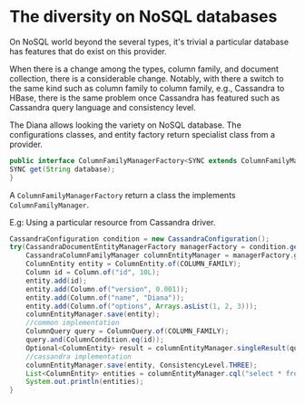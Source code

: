# The diversity on NoSQL databases

On NoSQL world beyond the several types, it's trivial a particular database has features that do exist on this provider.

When there is a change among the types, column family, and document collection, there is a considerable change. Notably, with there a switch to the same kind such as column family to column family, e.g., Cassandra to HBase, there is the same problem once Cassandra has featured such as Cassandra query language and consistency level.

The Diana allows looking the variety on NoSQL database. The configurations classes, and entity factory return specialist class from a provider.

```java
public interface ColumnFamilyManagerFactory<SYNC extends ColumnFamilyManager> extends AutoCloseable {
SYNC get(String database);
}
```

A `ColumnFamilyManagerFactory` return a class the implements `ColumnFamilyManager`.

E.g: Using a particular resource from Cassandra driver.

```java
CassandraConfiguration condition = new CassandraConfiguration();
try(CassandraDocumentEntityManagerFactory managerFactory = condition.get()) {
    CassandraColumnFamilyManager columnEntityManager = managerFactory.get(KEY_SPACE);
    ColumnEntity entity = ColumnEntity.of(COLUMN_FAMILY);
    Column id = Column.of("id", 10L);
    entity.add(id);
    entity.add(Column.of("version", 0.001));
    entity.add(Column.of("name", "Diana"));
    entity.add(Column.of("options", Arrays.asList(1, 2, 3)));
    columnEntityManager.save(entity);
    //common implementation
    ColumnQuery query = ColumnQuery.of(COLUMN_FAMILY);
    query.and(ColumnCondition.eq(id));
    Optional<ColumnEntity> result = columnEntityManager.singleResult(query);
    //cassandra implementation
    columnEntityManager.save(entity, ConsistencyLevel.THREE);
    List<ColumnEntity> entities = columnEntityManager.cql("select * from newKeySpace.newColumnFamily");
    System.out.println(entities);
}
```

